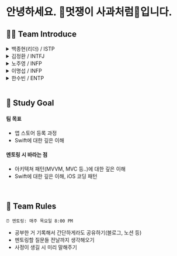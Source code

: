 # 안녕하세요. 🍎멋쟁이 사과처럼🍏입니다.


## 👯‍♀️ Team Introduce
<details><summary>
백종현(리더) / ISTP 
</summary>

- [Github](https://github.com/jonghyunBaik)
- 개발 디자인 병행하는 학과를 졸업했고 2년전 swift 를 이용해서 개인프로젝트 진행한 경험이 있습니다. 이후에는 flutter 를 2년간 학습했고 프로젝트 진행경험과 배포 경험이 부족해 앱스쿨을 신청하게 되었습니다.
- 4학년 2학기 재학중입니다.
- 커피와 클라이밍을 좋아합니다. 🧗 ☕
</details>

<details><summary>
김정환 / INTFJ
</summary>

- [Github](https://github.com/Teoler)
- 보안학과를 졸업했고 swift 문법 조금 배워봤습니다.
- 이번 수업을 통해서 팀 프로젝트 경험과 ios 개발 경험을 쌓고 싶습니다.
</details>

<details><summary>
노주영 / INFP
</summary>

- [Github](https://github.com/JooYoungNoh)
- 정보통신학과를 졸업 후 독학으로 Swift를 배워 앱 개발을 하였습니다. 독학으로 하다보니 취업에만 중점을 두고 해서 기본기와 협업적인 부분이 부족한 것 같아서 지원하게 되었습니다.
- 여러 가지 라이브러리와 깃허브의 사용 방법, 앱 배포 및 협업하는 방법을 배워가고 싶습니다.
- 게임과 축구 좋아합니다.
</details>


<details><summary>
이명섭 / INFP
</summary>

- [Github](https://github.com/Seobe95)
- 안녕하세요! 앱 스쿨에 들어오기 전 React Native를 사용해서 1년동안 앱 개발 담당으로 근무했었습니다. 그러다 iOS의 매력을 느껴 공부하고 싶어졌고, 앱 스쿨이란 좋은 기회를 알게 되어 참여하게 되었습니다.
- 음악 감상과 기타치는걸 좋아합니다.
- 배운걸 공유하고 함께 좋은 iOS 개발자로 성장하고 싶습니다.
</details>


<details><summary>
한수빈 / ENTP
</summary>

- [Github](https://github.com/WaterBean)
- 정보통신공학과 4학년 2학기 다니면서 앱스쿨 참여하고 있습니다.
- 게으릅니다. iOS 앱개발에 관심이 생긴지는 반년정도 되었는데 미루고 미루다가 이번 앱스쿨을 계기로 열심히 공부해보려고 참여하게 되었습니다. 부족한 점이 많지만 서로 모르는 부분들을 채워나갔으면 좋겠습니다~ 제가 잘못 이해하고있거나 모르는 것 같으면 바로 얘기해주시면 감사하겠습니다!!
- 디자인, 기획/운영에도 관심 많습니다.
- 개발자 커뮤니티에도 관심 있습니다. 혹시 GDSC 하시는 분 있으면 DM주세요 하하
</details>

<br/>


## 🎯  Study Goal

#### 팀 목표
- 앱 스토어 등록 과정
- Swift에 대한 깊은 이해
    
#### 멘토링 시 바라는 점
- 아키텍쳐 패턴(MVVM, MVC 등..)에 대한 깊은 이해
- Swift에 대한 깊은 이해, iOS 코딩 패턴

<br/>


## 📌 Team Rules
```
⏰ 멘토링: 매주 목요일 8:00 PM
```
-  공부한 거 기록해서 간단하게라도 공유하기(블로그, 노션 등)
-  멘토링할 질문들 전날까지 생각해오기
- 사정이 생길 시 미리 말해주기

